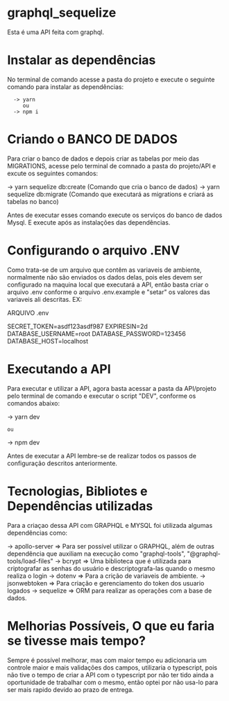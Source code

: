 # graphql_sequelize

Esta é uma API feita com graphql.

# Instalar as dependências

No terminal de comando acesse a pasta do projeto e execute o seguinte comando para instalar as dependências:

      -> yarn 
         ou
      -> npm i
      
# Criando o BANCO DE DADOS

Para criar o banco de dados e depois criar as tabelas por meio das MIGRATIONS, acesse pelo terminal de comnado a pasta do projeto/API e excute os seguintes comandos:

-> yarn sequelize db:create (Comando que cria o banco de dados)
-> yarn sequelize db:migrate (Comando que executará as migrations e criará as tabelas no banco)

Antes de executar esses comando execute os serviços do banco de dados Mysql. E execute após as instalações das dependências.

# Configurando o arquivo .ENV

Como trata-se de um arquivo que contêm as variaveis de ambiente, normalmente não são enviados os dados delas, pois eles devem ser configurado na maquina local que executará a API, então basta criar o arquivo .env conforme o arquivo .env.example e "setar" os valores das variaveis ali descritas.
EX:

ARQUIVO .env

  SECRET_TOKEN=asdf123asdf987
  EXPIRESIN=2d
  DATABASE_USERNAME=root
  DATABASE_PASSWORD=123456
  DATABASE_HOST=localhost


# Executando a API

Para executar e utilizar a API, agora basta acessar a pasta da API/projeto pelo terminal de comando e executar o script "DEV", conforme os comandos abaixo:

-> yarn dev

    ou
    
    
-> npm dev

Antes de executar a API lembre-se de realizar todos os passos de configuração descritos anteriormente.



# Tecnologias, Bibliotes e Dependências utilizadas


Para a criaçao dessa API com GRAPHQL e MYSQL foi utilizada algumas dependências como:

-> apollo-server => Para ser possível utilizar o GRAPHQL, além de outras dependência que auxiliam na execução como "graphql-tools", "@graphql-tools/load-files"
-> bcrypt => Uma biblioteca que é utilizada para criptografar as senhas do usuário e descriptografa-las quando o mesmo realiza o login
-> dotenv => Para a crição de variaveis de ambiente.
-> jsonwebtoken => Para criação e gerenciamento do token dos usuario logados
-> sequelize => ORM para realizar as operações com a base de dados. 


# Melhorias Possíveis, O que eu faria se tivesse mais tempo?

Sempre é possível melhorar, mas com maior tempo eu adicionaria um controle maior e mais validações dos campos, utilizaria o typescript, pois não tive o tempo de criar a API com o typescript por não ter tido ainda a oportunidade de trabalhar com o mesmo, então optei por não usa-lo para ser mais rapido devido ao prazo de entrega.
